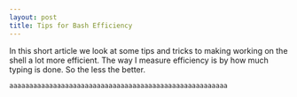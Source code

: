 ```yaml
---
layout: post
title: Tips for Bash Efficiency
---
```


In this short article we look at some tips and tricks to making working on the
shell a lot more efficient. The way I measure efficiency is by how much typing
is done. So the less the better.

```bash
aaaaaaaaaaaaaaaaaaaaaaaaaaaaaaaaaaaaaaaaaaaaaaaaaaaaaaa
```
